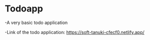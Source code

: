 # Todoapp
-A very basic todo application

-Link of the todo application: https://soft-tanuki-cfecf0.netlify.app/
